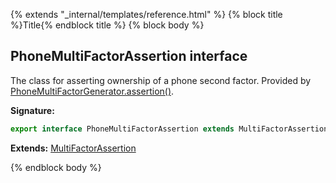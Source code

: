 {% extends "_internal/templates/reference.html" %}
{% block title %}Title{% endblock title %}
{% block body %}

## PhoneMultiFactorAssertion interface

The class for asserting ownership of a phone second factor. Provided by [PhoneMultiFactorGenerator.assertion()](./auth-types.phonemultifactorgenerator.md#phonemultifactorgeneratorassertion_method)<!-- -->.

<b>Signature:</b>

```typescript
export interface PhoneMultiFactorAssertion extends MultiFactorAssertion 
```
<b>Extends:</b> [MultiFactorAssertion](./auth-types.multifactorassertion.md#multifactorassertion_interface)

{% endblock body %}
